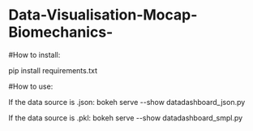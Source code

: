 # Data-Visualisation-Mocap-Biomechanics-

#How to install:

pip install requirements.txt

#How to use:

If the data source is .json: bokeh serve --show datadashboard_json.py

If the data source is .pkl: bokeh serve --show datadashboard_smpl.py

